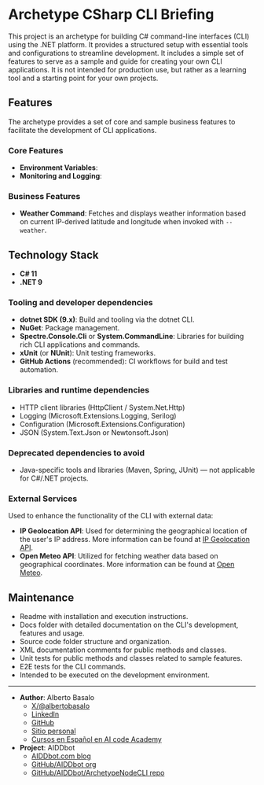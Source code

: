 # Archetype CSharp CLI Briefing

This project is an archetype for building C# command-line interfaces (CLI) using the .NET platform. 
It provides a structured setup with essential tools and configurations to streamline development.
It includes a simple set of features to serve as a sample and guide for creating your own CLI applications.
It is not intended for production use, but rather as a learning tool and a starting point for your own projects.

## Features

The archetype provides a set of core and sample business features to facilitate the development of CLI applications.

### Core Features

- **Environment Variables**: 
- **Monitoring and Logging**: 

### Business Features

- **Weather Command**: Fetches and displays weather information based on current IP-derived latitude and longitude when invoked with `--weather`.

## Technology Stack

- **C# 11**
- **.NET 9**

### Tooling and developer dependencies

- **dotnet SDK (9.x)**: Build and tooling via the dotnet CLI.
- **NuGet**: Package management.
- **Spectre.Console.Cli** or **System.CommandLine**: Libraries for building rich CLI applications and commands.
- **xUnit** (or **NUnit**): Unit testing frameworks.
- **GitHub Actions** (recommended): CI workflows for build and test automation.

### Libraries and runtime dependencies

- HTTP client libraries (HttpClient / System.Net.Http)
- Logging (Microsoft.Extensions.Logging, Serilog)
- Configuration (Microsoft.Extensions.Configuration)
- JSON (System.Text.Json or Newtonsoft.Json)

### Deprecated dependencies to avoid

- Java-specific tools and libraries (Maven, Spring, JUnit) — not applicable for C#/.NET projects.

### External Services

Used to enhance the functionality of the CLI with external data:

- **IP Geolocation API**: Used for determining the geographical location of the user's IP address. More information can be found at [IP Geolocation API](https://ip-api.com/).
- **Open Meteo API**: Utilized for fetching weather data based on geographical coordinates. More information can be found at [Open Meteo](https://open-meteo.com/).

## Maintenance

- Readme with installation and execution instructions.
- Docs folder with detailed documentation on the CLI's development, features and usage.
- Source code folder structure and organization.
- XML documentation comments for public methods and classes.
- Unit tests for public methods and classes related to sample features.
- E2E tests for the CLI commands.
- Intended to be executed on the development environment.

---

- **Author**: Alberto Basalo
  - [X/@albertobasalo](https://x.com/albertobasalo)
  - [LinkedIn](https://www.linkedin.com/in/albertobasalo/)
  - [GitHub](https://github.com/albertobasalo)
  - [Sitio personal](https://albertobasalo.dev)
  - [Cursos en Español en AI code Academy](https://aicode.academy)
- **Project**: AIDDbot
  - [AIDDbot.com blog](https://aiddbot.com)
  - [GitHub/AIDDbot org](https://github.com/AIDDbot)
  - [GitHub/AIDDbot/ArchetypeNodeCLI repo](https://github.com/AIDDbot/ArchetypeNodeCLI)